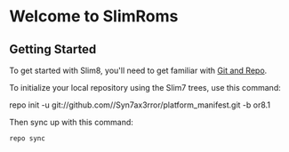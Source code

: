 Welcome to SlimRoms
===================


Getting Started
---------------

To get started with Slim8, you'll need to get familiar with
[Git and Repo](https://source.android.com/source/using-repo.html).

To initialize your local repository using the Slim7 trees, use this command:


repo init -u git://github.com//Syn7ax3rror/platform_manifest.git -b or8.1	



Then sync up with this command:

	repo sync



